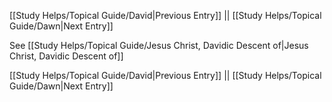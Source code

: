 [[Study Helps/Topical Guide/David|Previous Entry]]  ||  [[Study Helps/Topical Guide/Dawn|Next Entry]]

 See [[Study Helps/Topical Guide/Jesus Christ, Davidic Descent of|Jesus Christ, Davidic Descent of]]

[[Study Helps/Topical Guide/David|Previous Entry]]  ||  [[Study Helps/Topical Guide/Dawn|Next Entry]]